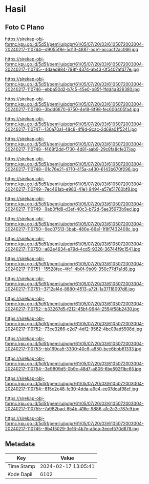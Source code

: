 # Hasil

## Foto C Plano

https://sirekap-obj-formc.kpu.go.id/5d51/pemilu/pdpr/61/05/07/20/03/6105072003004-20240217-110744--d9055f8e-5d13-4887-ade1-accacf2ac066.jpg

https://sirekap-obj-formc.kpu.go.id/5d51/pemilu/pdpr/61/05/07/20/03/6105072003004-20240217-110745--4daed984-798f-4374-ab43-0f5407afd77e.jpg

https://sirekap-obj-formc.kpu.go.id/5d51/pemilu/pdpr/61/05/07/20/03/6105072003004-20240217-110746--ebba50d2-b7c5-45e0-b85f-1fdd4a829380.jpg

https://sirekap-obj-formc.kpu.go.id/5d51/pemilu/pdpr/61/05/07/20/03/6105072003004-20240217-110746--3bdd6870-6750-4e18-8f98-fec606405fa4.jpg

https://sirekap-obj-formc.kpu.go.id/5d51/pemilu/pdpr/61/05/07/20/03/6105072003004-20240217-110747--130a70a1-48c8-4f8d-9cac-2d69a01f5241.jpg

https://sirekap-obj-formc.kpu.go.id/5d51/pemilu/pdpr/61/05/07/20/03/6105072003004-20240217-110748--f468f2dd-f730-4d81-aab9-29c8fa8cfe37.jpg

https://sirekap-obj-formc.kpu.go.id/5d51/pemilu/pdpr/61/05/07/20/03/6105072003004-20240217-110748--01c76e21-4710-415a-a430-6143b670f096.jpg

https://sirekap-obj-formc.kpu.go.id/5d51/pemilu/pdpr/61/05/07/20/03/6105072003004-20240217-110749--7ec461ab-e983-41e1-9494-a57e51760bf8.jpg

https://sirekap-obj-formc.kpu.go.id/5d51/pemilu/pdpr/61/05/07/20/03/6105072003004-20240217-110749--9ab0ffd8-d3ef-40c3-b72d-5ae35973b9ed.jpg

https://sirekap-obj-formc.kpu.go.id/5d51/pemilu/pdpr/61/05/07/20/03/6105072003004-20240217-110750--9ec07513-3bab-480e-86a1-1f8f7432408c.jpg

https://sirekap-obj-formc.kpu.go.id/5d51/pemilu/pdpr/61/05/07/20/03/6105072003004-20240217-110750--a82e4934-e79d-4cd5-9326-36744f9c1541.jpg

https://sirekap-obj-formc.kpu.go.id/5d51/pemilu/pdpr/61/05/07/20/03/6105072003004-20240217-110751--15528fec-4fc1-4b0f-9b09-350c77d7a1d8.jpg

https://sirekap-obj-formc.kpu.go.id/5d51/pemilu/pdpr/61/05/07/20/03/6105072003004-20240217-110751--3712af4d-8880-4513-a72f-1a37118097d6.jpg

https://sirekap-obj-formc.kpu.go.id/5d51/pemilu/pdpr/61/05/07/20/03/6105072003004-20240217-110752--b33267d5-f212-45bf-9644-2554f58b2430.jpg

https://sirekap-obj-formc.kpu.go.id/5d51/pemilu/pdpr/61/05/07/20/03/6105072003004-20240217-110752--73ce3266-c2d7-4df2-9562-4bc09ad5908d.jpg

https://sirekap-obj-formc.kpu.go.id/5d51/pemilu/pdpr/61/05/07/20/03/6105072003004-20240217-110753--bb169ca5-3300-40c6-a850-bec6bbb61333.jpg

https://sirekap-obj-formc.kpu.go.id/5d51/pemilu/pdpr/61/05/07/20/03/6105072003004-20240217-110754--3e9809d5-0b9c-48d7-a806-6be592f1bc65.jpg

https://sirekap-obj-formc.kpu.go.id/5d51/pemilu/pdpr/61/05/07/20/03/6105072003004-20240217-110754--815c2c48-fe30-4dda-a9c4-ee07dcaf98cf.jpg

https://sirekap-obj-formc.kpu.go.id/5d51/pemilu/pdpr/61/05/07/20/03/6105072003004-20240217-110755--7a982bad-654b-416e-9886-a1c2c2c787c9.jpg

https://sirekap-obj-formc.kpu.go.id/5d51/pemilu/pdpr/61/05/07/20/03/6105072003004-20240217-110745--9b4f5029-3e16-4b7e-a5ca-3ecef570d878.jpg


## Metadata

| Key        | Value               |
| ---------- | ------------------- |
| Time Stamp | 2024-02-17 13:05:41 |
| Kode Dapil | 6102                |




